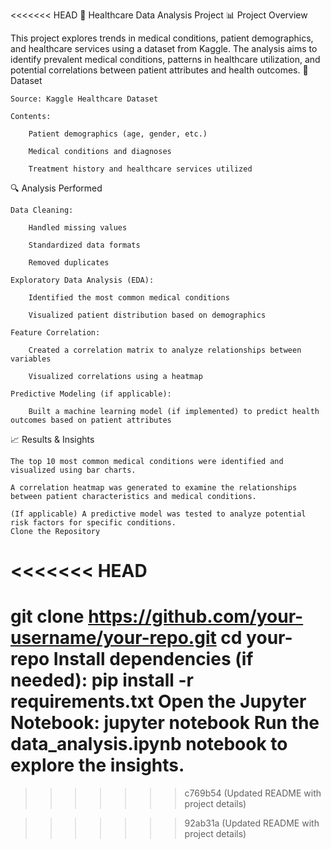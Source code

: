 <<<<<<< HEAD
🏥 Healthcare Data Analysis Project
📊 Project Overview

This project explores trends in medical conditions, patient demographics, and healthcare services using a dataset from Kaggle. The analysis aims to identify prevalent medical conditions, patterns in healthcare utilization, and potential correlations between patient attributes and health outcomes.
📂 Dataset

    Source: Kaggle Healthcare Dataset

    Contents:

        Patient demographics (age, gender, etc.)

        Medical conditions and diagnoses

        Treatment history and healthcare services utilized

🔍 Analysis Performed

    Data Cleaning:

        Handled missing values

        Standardized data formats

        Removed duplicates

    Exploratory Data Analysis (EDA):

        Identified the most common medical conditions

        Visualized patient distribution based on demographics

    Feature Correlation:

        Created a correlation matrix to analyze relationships between variables

        Visualized correlations using a heatmap

    Predictive Modeling (if applicable):

        Built a machine learning model (if implemented) to predict health outcomes based on patient attributes

📈 Results & Insights

    The top 10 most common medical conditions were identified and visualized using bar charts.

    A correlation heatmap was generated to examine the relationships between patient characteristics and medical conditions.

    (If applicable) A predictive model was tested to analyze potential risk factors for specific conditions.
    Clone the Repository
<<<<<<< HEAD
=======
git clone https://github.com/your-username/your-repo.git
cd your-repo
Install dependencies (if needed):
pip install -r requirements.txt
Open the Jupyter Notebook:
jupyter notebook
Run the data_analysis.ipynb notebook to explore the insights.
=======
>>>>>>> c769b54 (Updated README with project details)

>>>>>>> 92ab31a (Updated README with project details)
